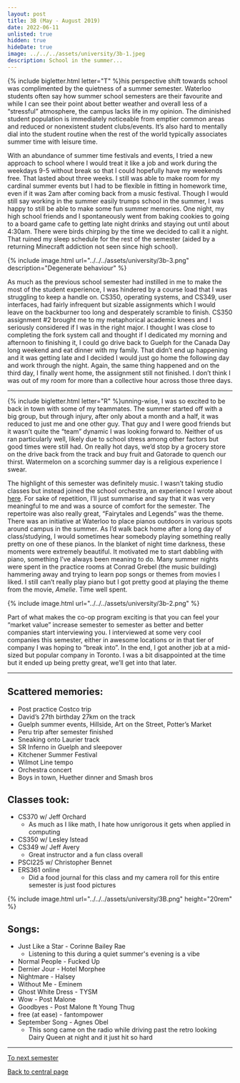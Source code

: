 ```yaml
---
layout: post
title: 3B (May - August 2019)
date: 2022-06-11
unlisted: true
hidden: true
hideDate: true
image: ../../../assets/university/3b-1.jpeg
description: School in the summer...
---
```

{% include bigletter.html letter="T" %}his perspective shift towards school was complimented by the quietness of a summer semester. Waterloo students often say how summer school semesters are their favourite and while I can see their point about better weather and overall less of a “stressful” atmosphere, the campus lacks life in my opinion. The diminished student population is immediately noticeable from emptier common areas and reduced or nonexistent student clubs/events. It’s also hard to mentally dial into the student routine when the rest of the world typically associates summer time with leisure time.

With an abundance of summer time festivals and events, I tried a new approach to school where I would treat it like a job and work during the weekdays 9-5 without break so that I could hopefully have my weekends free. That lasted about three weeks. I still was able to make room for my cardinal summer events but I had to be flexible in fitting in homework time, even if it was 2am after coming back from a music festival. Though I would still say working in the summer easily trumps school in the summer, I was happy to still be able to make some fun summer memories. One night, my high school friends and I spontaneously went from baking cookies to going to a board game cafe to getting late night drinks and staying out until about 4:30am. There were birds chirping by the time we decided to call it a night. That ruined my sleep schedule for the rest of the semester (aided by a returning Minecraft addiction not seen since high school).

{% include image.html url="../../../assets/university/3b-3.png" description="Degenerate behaviour" %}

As much as the previous school semester had instilled in me to make the most of the student experience, I was hindered by a course load that I was struggling to keep a handle on. CS350, operating systems, and CS349, user interfaces, had fairly infrequent but sizable assignments which I would leave on the backburner too long and desperately scramble to finish. CS350 assignment #2 brought me to my metaphorical academic knees and I seriously considered if I was in the right major. I thought I was close to completing the fork system call and thought if I dedicated my morning and afternoon to finishing it, I could go drive back to Guelph for the Canada Day long weekend and eat dinner with my family. That didn’t end up happening and it was getting late and I decided I would just go home the following day and work through the night. Again, the same thing happened and on the third day, I finally went home, the assignment still not finished. I don’t think I was out of my room for more than a collective hour across those three days.

---

{% include bigletter.html letter="R" %}unning-wise, I was so excited to be back in town with some of my teammates. The summer started off with a big group, but through injury, after only about a month and a half, it was reduced to just me and one other guy. That guy and I were good friends but it wasn’t quite the “team” dynamic I was looking forward to. Neither of us ran particularly well, likely due to school stress among other factors but good times were still had. On really hot days, we’d stop by a grocery store on the drive back from the track and buy fruit and Gatorade to quench our thirst. Watermelon on a scorching summer day is a religious experience I swear.

The highlight of this semester was definitely music. I wasn’t taking studio classes but instead joined the school orchestra, an experience I wrote about [here](https://nick-xie.github.io/blog/2019/05/30/return-to-orchestra.html). For sake of repetition, I’ll just summarise and say that it was very meaningful to me and was a source of comfort for the semester. The repertoire was also really great, “Fairytales and Legends” was the theme. There was an initiative at Waterloo to place pianos outdoors in various spots around campus in the summer. As I’d walk back home after a long day of class/studying, I would sometimes hear somebody playing something really pretty on one of these pianos. In the blanket of night time darkness, these moments were extremely beautiful. It motivated me to start dabbling with piano, something I’ve always been meaning to do. Many summer nights were spent in the practice rooms at Conrad Grebel (the music building) hammering away and trying to learn pop songs or themes from movies I liked. I still can’t really play piano but I got pretty good at playing the theme from the movie, *Amelie*. Time well spent.

{% include image.html url="../../../assets/university/3b-2.png" %}

Part of what makes the co-op program exciting is that you can feel your “market value” increase semester to semester as better and better companies start interviewing you. I interviewed at some very cool companies this semester, either in awesome locations or in that tier of company I was hoping to “break into”. In the end, I got another job at a mid-sized but popular company in Toronto. I was a bit disappointed at the time but it ended up being pretty great, we’ll get into that later.

---

## Scattered memories:
* Post practice Costco trip
* David’s 27th birthday 27km on the track
* Guelph summer events, Hillside, Art on the Street, Potter’s Market
* Peru trip after semester finished
* Sneaking onto Laurier track
* SR Inferno in Guelph and sleepover
* Kitchener Summer Festival
* Wilmot Line tempo
* Orchestra concert
* Boys in town, Huether dinner and Smash bros

## Classes took:
* CS370 w/ Jeff Orchard
    * As much as I like math, I hate how unrigorous it gets when applied in computing
* CS350 w/ Lesley Istead
* CS349 w/ Jeff Avery
    * Great instructor and a fun class overall
* PSCI225 w/ Christopher Bennet
* ERS361 online
    * Did a food journal for this class and my camera roll for this entire semester is just food pictures

{% include image.html url="../../../assets/university/3B.png" height="20rem" %}

## Songs:
* Just Like a Star - Corinne Bailey Rae
    * Listening to this during a quiet summer's evening is a vibe
* Normal People - Fucked Up
* Dernier Jour - Hotel Morphee
* Nightmare - Halsey
* Without Me - Eminem
* Ghost White Dress - TYSM
* Wow - Post Malone
* Goodbyes - Post Malone ft Young Thug
* free (at ease) - fantompower
* September Song - Agnes Obel
    * This song came on the radio while driving past the retro looking Dairy Queen at night and it just hit so hard

---

[To next semester](https://nick-xie.github.io/blog/2022/06/11/coop4.html)

[Back to central page](https://nick-xie.github.io/blog/2022/06/11/this-was-university.html)
